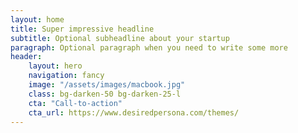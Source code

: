 ```yaml
---
layout: home
title: Super impressive headline
subtitle: Optional subheadline about your startup
paragraph: Optional paragraph when you need to write some more
header:
    layout: hero
    navigation: fancy
    image: "/assets/images/macbook.jpg"
    class: bg-darken-50 bg-darken-25-l
    cta: "Call-to-action"
    cta_url: https://www.desiredpersona.com/themes/
---
```

